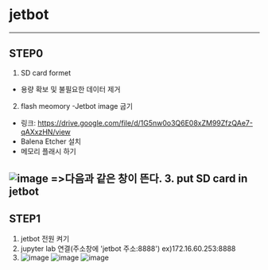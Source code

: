 # jetbot
-------------------------------------------------------------------------------------------------------------
## STEP0

1. SD card formet
- 용량 확보 및 불필요한 데이터 제거
2. flash meomory
-Jetbot image 굽기
- 링크: https://drive.google.com/file/d/1G5nw0o3Q6E08xZM99ZfzQAe7-qAXxzHN/view
- Balena Etcher 설치
-  메모리 플래시 하기

![image](https://user-images.githubusercontent.com/102523600/200292038-0411aabb-7f87-48e1-b243-d774ea1abed1.png)
=>다음과 같은 창이 뜬다.
3. put SD card in jetbot
--------------------------------------------------------------------------------------------------------------
## STEP1

1. jetbot 전원 켜기
2. jupyter lab 연결(주소창에 'jetbot 주소:8888') ex)172.16.60.253:8888
3. ![image](https://user-images.githubusercontent.com/102523600/203035577-c80fdf0e-6722-402b-a601-946d7011e8c8.png)
![image](https://user-images.githubusercontent.com/102523600/203035624-cff094a4-bacc-4f16-a794-df8071bf316a.png)
![image](https://user-images.githubusercontent.com/102523600/203035922-5199290c-1327-46aa-8716-565b95d6c164.png)
